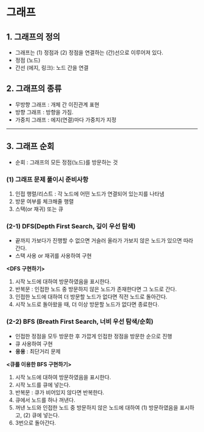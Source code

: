 # 그래프
## 1. 그래프의 정의
- 그래프는 (1) 정점과 (2) 정점을 연결하는 (간)선으로 이루어져 있다.
- 정점 (노드)
- 간선 (에지, 링크): 노드 간을 연결

## 2. 그래프의 종류
- 무방향 그래프 : 개체 간 이진관계 표현
- 방향 그래프 : 방향을 가짐.
- 가중치 그래프 : 에지(연결)마다 가중치가 지정

---

## 3. 그래프 순회
- 순회 : 그래프의 모든 정점(노드)를 방문하는 것

### (1) 그래프 문제 풀이시 준비사항
1. 인접 행렬/리스트
    : 각 노드에 어떤 노드가 연결되어 있는지를 나타냄
2. 방문 여부를 체크해줄 행렬
3. 스택(or 재귀) 또는 큐 

### (2-1) DFS(Depth First Search, 깊이 우선 탐색)
- 끝까지 가보다가 진행할 수 없으면 거슬러 올라가 가보지 않은 노드가 있으면 따라간다.
- 스택 사용 or 재귀를 사용하여 구현

**<DFS 구현하기>**
1. 시작 노드에 대하여 방문하였음을 표시한다.
2. 반복문 : 인접한 노드 중 방문하지 않은 노드가 존재한다면 그 노드로 간다.
3. 인접한 노드에 대하여 더 방문할 노드가 없다면 직전 노드로 돌아간다.
4. 시작 노드로 돌아왔을 때, 더 이상 방문할 노드가 없다면 종료한다.

### (2-2) BFS (Breath First Search, 너비 우선 탐색/순회)
- 인접한 정점을 모두 방문한 후 가깝게 인접한 정점을 방문한 순으로 진행
- 큐 사용하여 구현
- **응용** : 최단거리 문제

**<큐를 이용한 BFS 구현하기>**
 1. 시작 노드에 대하여 방문하였음을 표시한다.
 2. 시작 노드를 큐에 넣는다.
 3. 반복문 : 큐가 비어있지 않다면 반복한다.
 4. 큐에서 노드를 하나 꺼낸다.
 5. 꺼낸 노드와 인접한 노드 중 방문하지 않은 노드에 대하여 (1) 방문하였음을 표시하고, (2) 큐에 넣는다.
 6. 3번으로 돌아간다.






